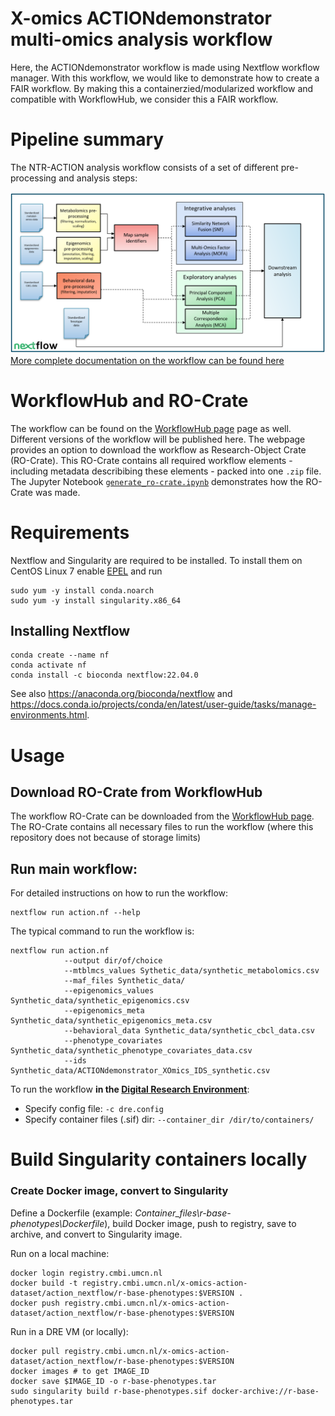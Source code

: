 # X-omics ACTIONdemonstrator multi-omics analysis workflow

Here, the ACTIONdemonstrator workflow is made using Nextflow workflow manager. With this workflow, we would like to demonstrate how to create a FAIR workflow. By making this a containerzied/modularized workflow and compatible with WorkflowHub, we consider this a FAIR workflow. 


# Pipeline summary

The NTR-ACTION analysis workflow consists of a set of different pre-processing and analysis steps:

![alt text](flowchart.png)
[More complete documentation on the workflow can be found here](Documentation.md)


# WorkflowHub and RO-Crate

The workflow can be found on the  [WorkflowHub page](https://workflowhub.eu/workflows/402) page as well. Different versions of the workflow will be published here. 
The webpage provides an option to download the workflow as Research-Object Crate (RO-Crate). This RO-Crate contains all required workflow elements - including metadata describibing these elements - packed into one `.zip` file. The Jupyter Notebook [ `generate_ro-crate.ipynb`](generate_ro-crate.ipynb) demonstrates how the RO-Crate was made. 


# Requirements

Nextflow and Singularity are required to be installed. To install them on CentOS Linux 7 enable [EPEL](https://docs.fedoraproject.org/en-US/epel/) and run

```
sudo yum -y install conda.noarch
sudo yum -y install singularity.x86_64
```

## Installing Nextflow
```
conda create --name nf
conda activate nf
conda install -c bioconda nextflow:22.04.0
```

See also https://anaconda.org/bioconda/nextflow and https://docs.conda.io/projects/conda/en/latest/user-guide/tasks/manage-environments.html.


# Usage

## Download RO-Crate from WorkflowHub

The workflow RO-Crate can be downloaded from the [WorkflowHub page](https://workflowhub.eu/workflows/402). The RO-Crate contains all necessary files to run the workflow (where this repository does not because of storage limits)

## Run main workflow:

For detailed instructions on how to run the workflow:
```
nextflow run action.nf --help
```

The typical command to run the workflow is:
```
nextflow run action.nf 
            --output dir/of/choice
            --mtblmcs_values Sythetic_data/synthetic_metabolomics.csv
            --maf_files Synthetic_data/
            --epigenomics_values Synthetic_data/synthetic_epigenomics.csv
            --epigenomics_meta Synthetic_data/synthetic_epigenomics_meta.csv
            --behavioral_data Synthetic_data/synthetic_cbcl_data.csv
            --phenotype_covariates Synthetic_data/synthetic_phenotype_covariates_data.csv
            --ids Synthetic_data/ACTIONdemonstrator_XOmics_IDS_synthetic.csv
```
To run the workflow **in the [Digital Research Environment](https://mydre.org/)**:
- Specify config file: `-c dre.config`
- Specify container files (.sif) dir: `--container_dir /dir/to/containers/`



# Build Singularity containers **locally**

### Create Docker image, convert to Singularity

Define a Dockerfile (example: *Container_files\r-base-phenotypes\Dockerfile*), build Docker image, push to registry, save to archive, and convert to Singularity image.

Run on a local machine:
```{bash}
docker login registry.cmbi.umcn.nl
docker build -t registry.cmbi.umcn.nl/x-omics-action-dataset/action_nextflow/r-base-phenotypes:$VERSION .
docker push registry.cmbi.umcn.nl/x-omics-action-dataset/action_nextflow/r-base-phenotypes:$VERSION
```

Run in a DRE VM (or locally):
```{bash}
docker pull registry.cmbi.umcn.nl/x-omics-action-dataset/action_nextflow/r-base-phenotypes:$VERSION
docker images # to get IMAGE_ID
docker save $IMAGE_ID -o r-base-phenotypes.tar
sudo singularity build r-base-phenotypes.sif docker-archive://r-base-phenotypes.tar
```
